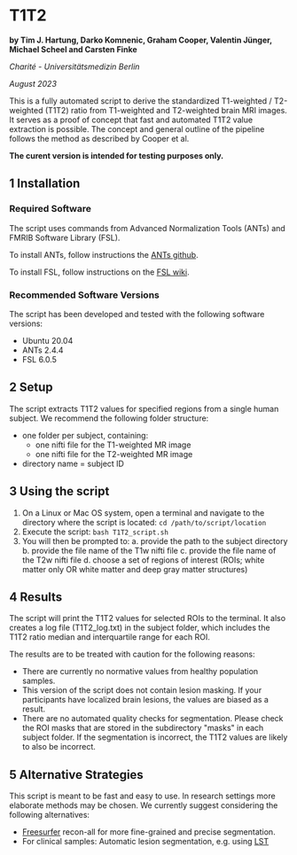 # T1T2

**by Tim J. Hartung, Darko Komnenic, Graham Cooper, Valentin Jünger, Michael Scheel and Carsten Finke**

*Charité - Universitätsmedizin Berlin*

*August 2023*


This is a fully automated script to derive the standardized T1-weighted / T2-weighted (T1T2) ratio from T1-weighted and T2-weighted brain MRI images. It serves as a proof of concept that fast and automated T1T2 value extraction is possible. The concept and general outline of the pipeline follows the method as described by Cooper et al. 

**The curent version is intended for testing purposes only.**

## 1 Installation

### Required Software

The script uses commands from Advanced Normalization Tools (ANTs) and FMRIB Software Library (FSL).

To install ANTs, follow instructions the [ANTs github](http://stnava.github.io/ANTs/).

To install FSL, follow instructions on the [FSL wiki](https://fsl.fmrib.ox.ac.uk/fsl/fslwiki/FslInstallation).


### Recommended Software Versions

The script has been developed and tested with the following software versions:
- Ubuntu 20.04
- ANTs 2.4.4
- FSL 6.0.5


## 2 Setup

The script extracts T1T2 values for specified regions from a single human subject. We recommend the following folder structure:
- one folder per subject, containing:
  - one nifti file for the T1-weighted MR image
  - one nifti file for the T2-weighted MR image
- directory name = subject ID


## 3 Using the script

1. On a Linux or Mac OS system, open a terminal and navigate to the directory where the script is located:
`cd /path/to/script/location`
2. Execute the script:
`bash T1T2_script.sh`
3. You will then be prompted to:
   a. provide the path to the subject directory
   b. provide the file name of the T1w nifti file
   c. provide the file name of the T2w nifti file
   d. choose a set of regions of interest (ROIs; white matter only OR white matter and deep gray matter structures)


## 4 Results

The script will print the T1T2 values for selected ROIs to the terminal. It also creates a log file (T1T2_log.txt) in the subject folder, which includes the T1T2 ratio median and interquartile range for each ROI.

The results are to be treated with caution for the following reasons:

- There are currently no normative values from healthy population samples.
- This version of the script does not contain lesion masking. If your participants have localized brain lesions, the values are biased as a result.
- There are no automated quality checks for segmentation. Please check the ROI masks that are stored in the subdirectory "masks" in each subject folder. If the segmentation is incorrect, the T1T2 values are likely to also be incorrect.

## 5 Alternative Strategies

This script is meant to be fast and easy to use. In research settings more elaborate methods may be chosen. We currently suggest considering the following alternatives:

- [Freesurfer](https://surfer.nmr.mgh.harvard.edu/) recon-all for more fine-grained and precise segmentation.
- For clinical samples: Automatic lesion segmentation, e.g. using [LST](https://www.statistical-modelling.de/lst.html)